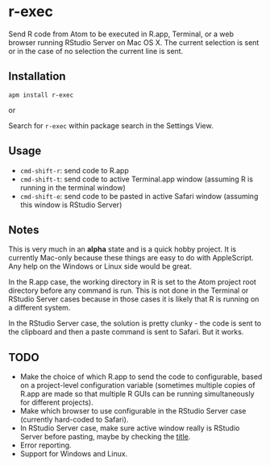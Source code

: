 # r-exec

Send R code from Atom to be executed in R.app, Terminal, or a web browser running RStudio Server on Mac OS X.  The current selection is sent or in the case of no selection the current line is sent.

## Installation

`apm install r-exec`

or

Search for `r-exec` within package search in the Settings View.

## Usage

- `cmd-shift-r`: send code to R.app
- `cmd-shift-t`: send code to active Terminal.app window (assuming R is running in the terminal window)
- `cmd-shift-e`: send code to be pasted in active Safari window (assuming this window is RStudio Server)

## Notes

This is very much in an **alpha** state and is a quick hobby project.  It is currently Mac-only because these things are easy to do with AppleScript.  Any help on the Windows or Linux side would be great.

In the R.app case, the working directory in R is set to the Atom project root directory before any command is run.  This is not done in the Terminal or RStudio Server cases because in those cases it is likely that R is running on a different system.

In the RStudio Server case, the solution is pretty clunky - the code is sent to the clipboard and then a paste command is sent to Safari.  But it works.

## TODO

- Make the choice of which R.app to send the code to configurable, based on a project-level configuration variable (sometimes multiple copies of R.app are made so that multiple R GUIs can be running simultaneously for different projects).
- Make which browser to use configurable in the RStudio Server case (currently hard-coded to Safari).
- In RStudio Server case, make sure active window really is RStudio Server before pasting, maybe by checking the  [title](http://www.alfredforum.com/topic/2013-how-to-get-frontmost-tab's-url-and-title-of-various-browsers/).
- Error reporting.
- Support for Windows and Linux.
